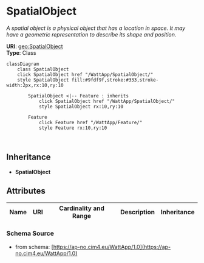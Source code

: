 # SpatialObject

_A spatial object is a physical object that has a location in space. It may have a geometric representation to describe its shape and position._

**URI**: [geo:SpatialObject](http://www.opengis.net/ont/geosparql#SpatialObject)<br />
**Type**: Class

```mermaid
classDiagram
    class SpatialObject
    click SpatialObject href "/WattApp/SpatialObject/"
    style SpatialObject fill:#9fdf9f,stroke:#333,stroke-width:2px,rx:10,ry:10

        SpatialObject <|-- Feature : inherits
            click SpatialObject href "/WattApp/SpatialObject/"
            style SpatialObject rx:10,ry:10

        Feature
            click Feature href "/WattApp/Feature/"
            style Feature rx:10,ry:10



```

## Inheritance
* **SpatialObject**

## Attributes
| Name | URI | Cardinality and Range | Description | Inheritance |
| ---  | --- | --- | --- | --- |

### Schema Source
* from schema: [https://ap-no.cim4.eu/WattApp/1.0](https://ap-no.cim4.eu/WattApp/1.0)
